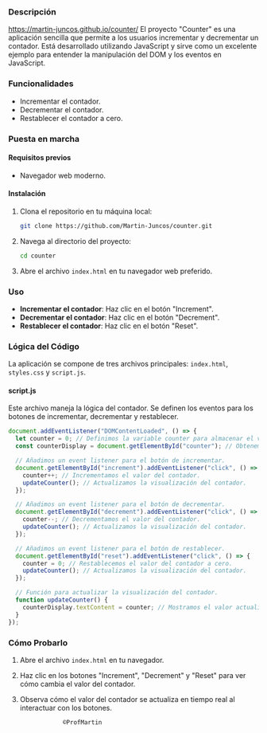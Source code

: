 ### Descripción
https://martin-juncos.github.io/counter/
El proyecto "Counter" es una aplicación sencilla que permite a los usuarios incrementar y decrementar un contador. Está desarrollado utilizando JavaScript y sirve como un excelente ejemplo para entender la manipulación del DOM y los eventos en JavaScript.

### Funcionalidades

- Incrementar el contador.
- Decrementar el contador.
- Restablecer el contador a cero.

### Puesta en marcha

#### Requisitos previos

- Navegador web moderno.

#### Instalación

1. Clona el repositorio en tu máquina local:

   ```bash
   git clone https://github.com/Martin-Juncos/counter.git
   ```

2. Navega al directorio del proyecto:

   ```bash
   cd counter
   ```

3. Abre el archivo `index.html` en tu navegador web preferido.

### Uso

- **Incrementar el contador**: Haz clic en el botón "Increment".
- **Decrementar el contador**: Haz clic en el botón "Decrement".
- **Restablecer el contador**: Haz clic en el botón "Reset".

### Lógica del Código

La aplicación se compone de tres archivos principales: `index.html`, `styles.css` y `script.js`.

#### script.js

Este archivo maneja la lógica del contador. Se definen los eventos para los botones de incrementar, decrementar y restablecer.

```javascript
document.addEventListener("DOMContentLoaded", () => {
  let counter = 0; // Definimos la variable counter para almacenar el valor del contador.
  const counterDisplay = document.getElementById("counter"); // Obtenemos el elemento HTML donde se mostrará el contador.

  // Añadimos un event listener para el botón de incrementar.
  document.getElementById("increment").addEventListener("click", () => {
    counter++; // Incrementamos el valor del contador.
    updateCounter(); // Actualizamos la visualización del contador.
  });

  // Añadimos un event listener para el botón de decrementar.
  document.getElementById("decrement").addEventListener("click", () => {
    counter--; // Decrementamos el valor del contador.
    updateCounter(); // Actualizamos la visualización del contador.
  });

  // Añadimos un event listener para el botón de restablecer.
  document.getElementById("reset").addEventListener("click", () => {
    counter = 0; // Restablecemos el valor del contador a cero.
    updateCounter(); // Actualizamos la visualización del contador.
  });

  // Función para actualizar la visualización del contador.
  function updateCounter() {
    counterDisplay.textContent = counter; // Mostramos el valor actualizado del contador en el elemento HTML.
  }
});
```

### Cómo Probarlo

1.  Abre el archivo `index.html` en tu navegador.
2.  Haz clic en los botones "Increment", "Decrement" y "Reset" para ver cómo cambia el valor del contador.
3.  Observa cómo el valor del contador se actualiza en tiempo real al interactuar con los botones.

                    ©ProfMartin
